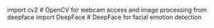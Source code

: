 import cv2  # OpenCV for webcam access and image processing
from deepface import DeepFace  # DeepFace for facial emotion detection
